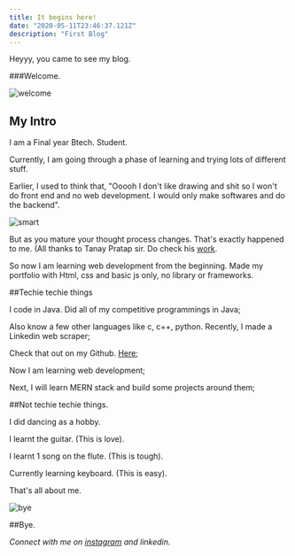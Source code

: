 ```yaml
---
title: It begins here!
date: "2020-05-11T23:46:37.121Z"
description: "First Blog"
---
```


Heyyy, you came to see my blog.

###Welcome.

![welcome](https://media.giphy.com/media/3otPoEI2PjwIHdYSeQ/giphy.gif)

## My Intro

I am a Final year Btech. Student.

Currently, I am going through a phase of learning and trying lots of different stuff.

Earlier, I used to think that, "Ooooh I don't like drawing and shit so I won't do front end and no web development. I would only make softwares and do the backend".

![smart](https://media.giphy.com/media/W35DnRbN4oDHIAApdk/giphy.gif)

But as you mature your thought process changes. That's exactly happened to me. (All thanks to Tanay Pratap sir. Do check his [work](https://www.linkedin.com/in/tanaypratap/).

So now I am learning web development from the beginning. Made my portfolio with Html, css and basic js only, no library or frameworks.

##Techie techie things

I code in Java. Did all of my competitive programmings in Java;

Also know a few other languages like c, c++, python. Recently, I made a Linkedin web scraper;

Check that out on my Github. [Here](https://github.com/atulpandey98/LinkedIn-Post-Scraper);

Now I am learning web development;

Next, I will learn MERN stack and build some projects around them;

##Not techie techie things.

I did dancing as a hobby.

I learnt the guitar. (This is love).

I learnt 1 song on the flute. (This is tough).

Currently learning keyboard. (This is easy).

That's all about me.

![bye](https://media.giphy.com/media/1jkVi22T6iUrQJUNqk/giphy.gif)

##Bye.

*Connect with me on [instagram](https://www.instagram.com/_atul___pandey_/) and linkedin.*
